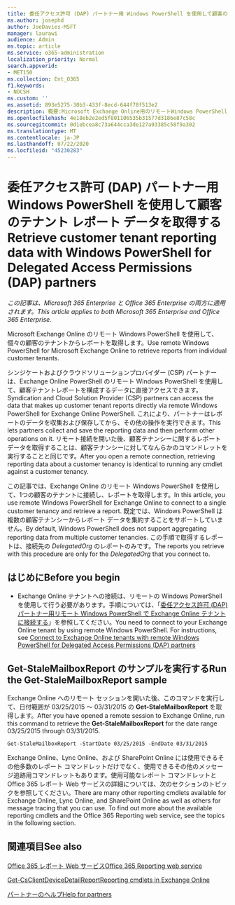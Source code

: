 ```yaml
---
title: 委任アクセス許可 (DAP) パートナー用 Windows PowerShell を使用して顧客のテナント レポート データを取得する
ms.author: josephd
author: JoeDavies-MSFT
manager: laurawi
audience: Admin
ms.topic: article
ms.service: o365-administration
localization_priority: Normal
search.appverid:
- MET150
ms.collection: Ent_O365
f1.keywords:
- NOCSH
ms.custom: ''
ms.assetid: 893e5275-30b3-433f-8ecd-644f78f513e2
description: 概要:Microsoft Exchange Online用のリモートWindows PowerShellを使用して、個々の顧客テナントからレポートを取得します。
ms.openlocfilehash: 4e18eb2e2ed5f801106535b31577d3186e87c58c
ms.sourcegitcommit: 0d1ebcea8c73a644cca3de127a93385c58f9a302
ms.translationtype: MT
ms.contentlocale: ja-JP
ms.lasthandoff: 07/22/2020
ms.locfileid: "45230283"
---
```

# <a name="retrieve-customer-tenant-reporting-data-with-windows-powershell-for-delegated-access-permissions-dap-partners"></a><span data-ttu-id="61510-103">委任アクセス許可 (DAP) パートナー用 Windows PowerShell を使用して顧客のテナント レポート データを取得する</span><span class="sxs-lookup"><span data-stu-id="61510-103">Retrieve customer tenant reporting data with Windows PowerShell for Delegated Access Permissions (DAP) partners</span></span>

<span data-ttu-id="61510-104">*この記事は、Microsoft 365 Enterprise と Office 365 Enterprise の両方に適用されます。*</span><span class="sxs-lookup"><span data-stu-id="61510-104">*This article applies to both Microsoft 365 Enterprise and Office 365 Enterprise.*</span></span>

<span data-ttu-id="61510-105">Microsoft Exchange Online のリモート Windows PowerShell を使用して、個々の顧客のテナントからレポートを取得します。</span><span class="sxs-lookup"><span data-stu-id="61510-105">Use remote Windows PowerShell for Microsoft Exchange Online to retrieve reports from individual customer tenants.</span></span>
  
<span data-ttu-id="61510-106">シンジケートおよびクラウドソリューションプロバイダー (CSP) パートナーは、Exchange Online PowerShell のリモート Windows PowerShell を使用して、顧客テナントレポートを構成するデータに直接アクセスできます。</span><span class="sxs-lookup"><span data-stu-id="61510-106">Syndication and Cloud Solution Provider (CSP) partners can access the data that makes up customer tenant reports directly via remote Windows PowerShell for Exchange Online PowerShell.</span></span> <span data-ttu-id="61510-107">これにより、パートナーはレポートのデータを収集および保存してから、その他の操作を実行できます。</span><span class="sxs-lookup"><span data-stu-id="61510-107">This lets partners collect and save the reporting data and then perform other operations on it.</span></span> <span data-ttu-id="61510-108">リモート接続を開いた後、顧客テナンシーに関するレポート データを取得することは、顧客テナンシーに対してなんらかのコマンドレットを実行することと同じです。</span><span class="sxs-lookup"><span data-stu-id="61510-108">After you open a remote connection, retrieving reporting data about a customer tenancy is identical to running any cmdlet against a customer tenancy.</span></span>
  
<span data-ttu-id="61510-109">この記事では、Exchange Online のリモート Windows PowerShell を使用して、1つの顧客のテナントに接続し、レポートを取得します。</span><span class="sxs-lookup"><span data-stu-id="61510-109">In this article, you use remote Windows PowerShell for Exchange Online to connect to a single customer tenancy and retrieve a report.</span></span> <span data-ttu-id="61510-110">既定では、Windows PowerShell は複数の顧客テナンシーからレポート データを集約することをサポートしていません。</span><span class="sxs-lookup"><span data-stu-id="61510-110">By default, Windows PowerShell does not support aggregating reporting data from multiple customer tenancies.</span></span> <span data-ttu-id="61510-111">この手順で取得するレポートは、接続先の  _DelegatedOrg_ のレポートのみです。</span><span class="sxs-lookup"><span data-stu-id="61510-111">The reports you retrieve with this procedure are only for the  _DelegatedOrg_ that you connect to.</span></span>
  
 
## <a name="before-you-begin"></a><span data-ttu-id="61510-112">はじめに</span><span class="sxs-lookup"><span data-stu-id="61510-112">Before you begin</span></span>

- <span data-ttu-id="61510-p103">Exchange Online テナントへの接続は、リモートの Windows PowerShell を使用して行う必要があります。手順については、「[委任アクセス許可 (DAP) パートナー用リモート Windows PowerShell で Exchange Online テナントに接続する](connect-to-exchange-online-tenants-with-remote-windows-powershell-for-delegated.md)」を参照してください。</span><span class="sxs-lookup"><span data-stu-id="61510-p103">You need to connect to your Exchange Online tenant by using remote Windows PowerShell. For instructions, see [Connect to Exchange Online tenants with remote Windows PowerShell for Delegated Access Permissions (DAP) partners](connect-to-exchange-online-tenants-with-remote-windows-powershell-for-delegated.md)</span></span>
    
## <a name="run-the-get-stalemailboxreport-sample"></a><span data-ttu-id="61510-115">Get-StaleMailboxReport のサンプルを実行する</span><span class="sxs-lookup"><span data-stu-id="61510-115">Run the Get-StaleMailboxReport sample</span></span>

<span data-ttu-id="61510-116">Exchange Online へのリモート セッションを開いた後、このコマンドを実行して、日付範囲が 03/25/2015 ～ 03/31/2015 の **Get-StaleMailboxReport** を取得します。</span><span class="sxs-lookup"><span data-stu-id="61510-116">After you have opened a remote session to Exchange Online, run this command to retrieve the **Get-StaleMailboxReport** for the date range 03/25/2015 through 03/31/2015.</span></span>
  
```
Get-StaleMailboxReport -StartDate 03/25/2015 -EndDate 03/31/2015
```

<span data-ttu-id="61510-p104">Exchange Online、Lync Online、および SharePoint Online には使用できるその他多数のレポート コマンドレットだけでなく、使用できるその他のメッセージ追跡用コマンドレットもあります。使用可能なレポート コマンドレットと Office 365 レポート Web サービスの詳細については、次のセクションのトピックを参照してください。</span><span class="sxs-lookup"><span data-stu-id="61510-p104">There are many other reporting cmdlets available for Exchange Online, Lync Online, and SharePoint Online as well as others for message tracing that you can use. To find out more about the available reporting cmdlets and the Office 365 Reporting web service, see the topics in the following section.</span></span>
  
## <a name="see-also"></a><span data-ttu-id="61510-119">関連項目</span><span class="sxs-lookup"><span data-stu-id="61510-119">See also</span></span>

#### 

[<span data-ttu-id="61510-120">Office 365 レポート Web サービス</span><span class="sxs-lookup"><span data-stu-id="61510-120">Office 365 Reporting web service</span></span>](https://go.microsoft.com/fwlink/p/?LinkId=532777)
  
[<span data-ttu-id="61510-121">Get-CsClientDeviceDetailReport</span><span class="sxs-lookup"><span data-stu-id="61510-121">Reporting cmdlets in Exchange Online</span></span>](https://go.microsoft.com/fwlink/p/?LinkId=526430)
  
[<span data-ttu-id="61510-122">パートナーのヘルプ</span><span class="sxs-lookup"><span data-stu-id="61510-122">Help for partners</span></span>](https://go.microsoft.com/fwlink/p/?LinkID=533477)

